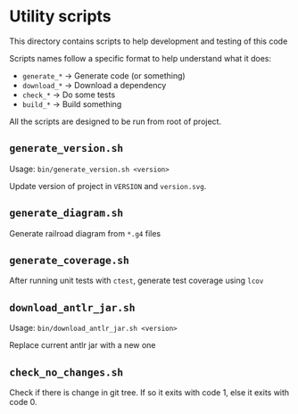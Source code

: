 # Utility scripts

This directory contains scripts to help development and testing of this code

Scripts names follow a specific format to help understand what it does:

- `generate_*` -> Generate code (or something)
- `download_*` -> Download a dependency
- `check_*` -> Do some tests
- `build_*` -> Build something

All the scripts are designed to be run from root of project.

## `generate_version.sh`

Usage: `bin/generate_version.sh <version>`

Update version of project in `VERSION` and `version.svg`.

## `generate_diagram.sh`

Generate railroad diagram from `*.g4` files

## `generate_coverage.sh`

After running unit tests with `ctest`, generate test coverage using `lcov`

## `download_antlr_jar.sh`

Usage: `bin/download_antlr_jar.sh <version>`

Replace current antlr jar with a new one

## `check_no_changes.sh`

Check if there is change in git tree. If so it exits with code 1, else it exits with code 0.
